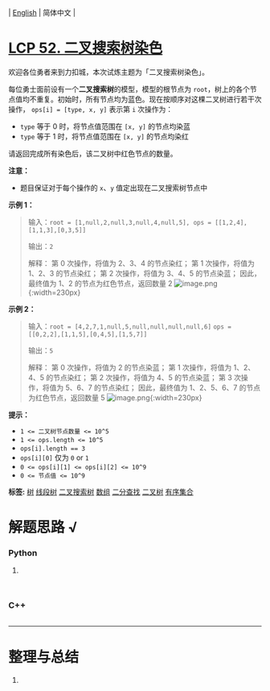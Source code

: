 | [English](README_EN.md) | 简体中文 |

# [LCP 52. 二叉搜索树染色](https://leetcode.cn/problems/QO5KpG)
欢迎各位勇者来到力扣城，本次试炼主题为「二叉搜索树染色」。

每位勇士面前设有一个**二叉搜索树**的模型，模型的根节点为 `root`，树上的各个节点值均不重复。初始时，所有节点均为蓝色。现在按顺序对这棵二叉树进行若干次操作， `ops[i] = [type, x, y]` 表示第 `i` 次操作为：
+ `type` 等于 0 时，将节点值范围在 `[x, y]` 的节点均染蓝
+ `type` 等于 1 时，将节点值范围在 `[x, y]` 的节点均染红

请返回完成所有染色后，该二叉树中红色节点的数量。


**注意：**
+ 题目保证对于每个操作的 `x`、`y` 值定出现在二叉搜索树节点中

**示例 1：**
>输入：`root = [1,null,2,null,3,null,4,null,5], ops = [[1,2,4],[1,1,3],[0,3,5]]`
>
>输出：`2`
>
>解释：
>第 0 次操作，将值为 2、3、4 的节点染红；
>第 1 次操作，将值为 1、2、3 的节点染红；
>第 2 次操作，将值为 3、4、5 的节点染蓝；
>因此，最终值为 1、2 的节点为红色节点，返回数量 2
![image.png](https://pic.leetcode-cn.com/1649833948-arSlXd-image.png){:width=230px}


**示例 2：**
>输入：`root = [4,2,7,1,null,5,null,null,null,null,6]` 
>`ops = [[0,2,2],[1,1,5],[0,4,5],[1,5,7]]`
>
>输出：`5`
>
>解释：
>第 0 次操作，将值为 2 的节点染蓝；
>第 1 次操作，将值为 1、2、4、5 的节点染红；
>第 2 次操作，将值为 4、5 的节点染蓝；
>第 3 次操作，将值为 5、6、7 的节点染红；
>因此，最终值为 1、2、5、6、7 的节点为红色节点，返回数量 5
![image.png](https://pic.leetcode-cn.com/1649833763-BljEbP-image.png){:width=230px}

**提示：**
+ `1 <= 二叉树节点数量 <= 10^5`
+ `1 <= ops.length <= 10^5`
+ `ops[i].length == 3`
+ `ops[i][0]` 仅为 `0` or `1`
+ `0 <= ops[i][1] <= ops[i][2] <= 10^9`
+ `0 <= 节点值 <= 10^9`

**标签:**  [树](https://leetcode.cn/tag/tree) [线段树](https://leetcode.cn/tag/segment-tree) [二叉搜索树](https://leetcode.cn/tag/binary-search-tree) [数组](https://leetcode.cn/tag/array) [二分查找](https://leetcode.cn/tag/binary-search) [二叉树](https://leetcode.cn/tag/binary-tree) [有序集合](https://leetcode.cn/tag/ordered-set) 
# 解题思路 √

### Python

1. 

```python

```


```python

```

### C++

```cpp

```

---



# 整理与总结

1. 
